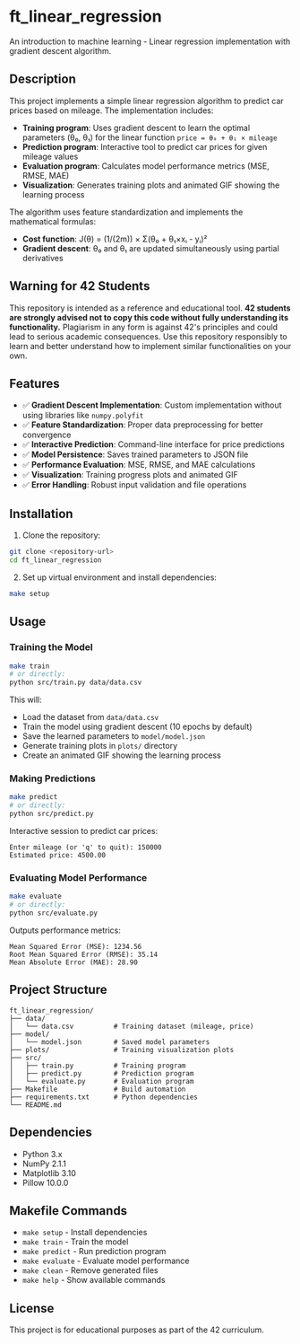 # ft_linear_regression

An introduction to machine learning - Linear regression implementation with gradient descent algorithm.

## Description

This project implements a simple linear regression algorithm to predict car prices based on mileage. The implementation includes:

- **Training program**: Uses gradient descent to learn the optimal parameters (θ₀, θ₁) for the linear function `price = θ₀ + θ₁ × mileage`
- **Prediction program**: Interactive tool to predict car prices for given mileage values
- **Evaluation program**: Calculates model performance metrics (MSE, RMSE, MAE)
- **Visualization**: Generates training plots and animated GIF showing the learning process

The algorithm uses feature standardization and implements the mathematical formulas:
- **Cost function**: J(θ) = (1/(2m)) × Σ(θ₀ + θ₁×xᵢ - yᵢ)²
- **Gradient descent**: θ₀ and θ₁ are updated simultaneously using partial derivatives

## Warning for 42 Students

This repository is intended as a reference and educational tool. **42 students are strongly advised not to copy this code without fully understanding its functionality.** Plagiarism in any form is against 42's principles and could lead to serious academic consequences. Use this repository responsibly to learn and better understand how to implement similar functionalities on your own.

## Features

- ✅ **Gradient Descent Implementation**: Custom implementation without using libraries like `numpy.polyfit`
- ✅ **Feature Standardization**: Proper data preprocessing for better convergence
- ✅ **Interactive Prediction**: Command-line interface for price predictions
- ✅ **Model Persistence**: Saves trained parameters to JSON file
- ✅ **Performance Evaluation**: MSE, RMSE, and MAE calculations
- ✅ **Visualization**: Training progress plots and animated GIF
- ✅ **Error Handling**: Robust input validation and file operations

## Installation

1. Clone the repository:
```bash
git clone <repository-url>
cd ft_linear_regression
```

2. Set up virtual environment and install dependencies:
```bash
make setup
```

## Usage

### Training the Model
```bash
make train
# or directly:
python src/train.py data/data.csv
```

This will:
- Load the dataset from `data/data.csv`
- Train the model using gradient descent (10 epochs by default)
- Save the learned parameters to `model/model.json`
- Generate training plots in `plots/` directory
- Create an animated GIF showing the learning process

### Making Predictions
```bash
make predict
# or directly:
python src/predict.py
```

Interactive session to predict car prices:
```
Enter mileage (or 'q' to quit): 150000
Estimated price: 4500.00
```

### Evaluating Model Performance
```bash
make evaluate
# or directly:
python src/evaluate.py
```

Outputs performance metrics:
```
Mean Squared Error (MSE): 1234.56
Root Mean Squared Error (RMSE): 35.14
Mean Absolute Error (MAE): 28.90
```

## Project Structure

```
ft_linear_regression/
├── data/
│   └── data.csv          # Training dataset (mileage, price)
├── model/
│   └── model.json        # Saved model parameters
├── plots/                # Training visualization plots
├── src/
│   ├── train.py          # Training program
│   ├── predict.py        # Prediction program
│   └── evaluate.py       # Evaluation program
├── Makefile              # Build automation
├── requirements.txt      # Python dependencies
└── README.md
```


## Dependencies

- Python 3.x
- NumPy 2.1.1
- Matplotlib 3.10
- Pillow 10.0.0

## Makefile Commands

- `make setup` - Install dependencies
- `make train` - Train the model
- `make predict` - Run prediction program
- `make evaluate` - Evaluate model performance
- `make clean` - Remove generated files
- `make help` - Show available commands


## License

This project is for educational purposes as part of the 42 curriculum.
